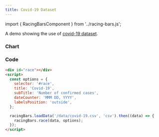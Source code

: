```yaml
---
title: Covid-19 Dataset
---
```


import { RacingBarsComponent } from '../racing-bars.js';

A demo showing the use of [covid-19 dataset](/docs/sample-datasets#covid-19).

<!--truncate-->

### Chart

<div className="gallery">
  <RacingBarsComponent
    dataUrl="/data/covid-19.csv"
    dataType="csv"
    title="Covid-19"
    subTitle="Number of confirmed cases"
    dateCounter="MMM DD, YYYY"
    labelsPosition="outside"
/>

</div>

### Code

```html
<div id="race"></div>
<script>
  const options = {
    selector: '#race',
    title: 'Covid-19',
    subTitle: 'Number of confirmed cases',
    dateCounter: 'MMM DD, YYYY',
    labelsPosition: 'outside',
  };

  racingBars.loadData('/data/covid-19.csv', 'csv').then((data) => {
    racingBars.race(data, options);
  });
</script>
```

